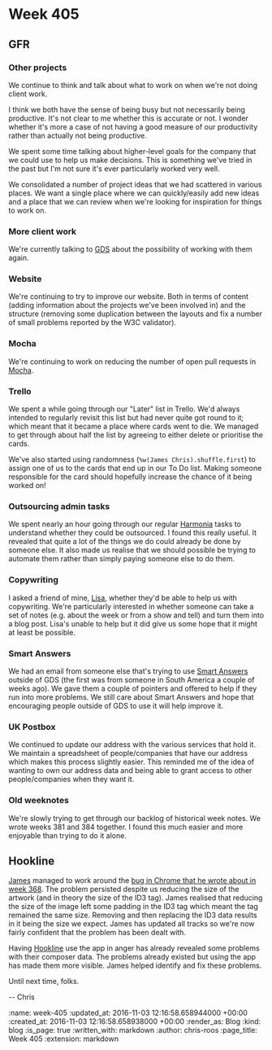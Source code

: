 Week 405
========

## GFR

### Other projects

We continue to think and talk about what to work on when we're not doing client work.

I think we both have the sense of being busy but not necessarily being productive. It's not clear to me whether this is accurate or not. I wonder whether it's more a case of not having a good measure of our productivity rather than actually not being productive.

We spent some time talking about higher-level goals for the company that we could use to help us make decisions. This is something we've tried in the past but I'm not sure it's ever particularly worked very well.

We consolidated a number of project ideas that we had scattered in various places. We want a single place where we can quickly/easily add new ideas and a place that we can review when we're looking for inspiration for things to work on.

### More client work

We're currently talking to [GDS][gds] about the possibility of working with them again.

### Website

We're continuing to try to improve our website. Both in terms of content (adding information about the projects we've been involved in) and the structure (removing some duplication between the layouts and fix a number of small problems reported by the W3C validator).

### Mocha

We're continuing to work on reducing the number of open pull requests in [Mocha][mocha].

### Trello

We spent a while going through our "Later" list in Trello. We'd always intended to regularly revisit this list but had never quite got round to it; which meant that it became a place where cards went to die. We managed to get through about half the list by agreeing to either delete or prioritise the cards.

We've also started using randomness (`%w(James Chris).shuffle.first`) to assign one of us to the cards that end up in our To Do list. Making someone responsible for the card should hopefully increase the chance of it being worked on!

### Outsourcing admin tasks

We spent nearly an hour going through our regular [Harmonia][harmonia] tasks to understand whether they could be outsourced. I found this really useful. It revealed that quite a lot of the things we do could already be done by someone else. It also made us realise that we should possible be trying to automate them rather than simply paying someone else to do them.

### Copywriting

I asked a friend of mine, [Lisa][lisa-martin], whether they'd be able to help us with copywriting. We're particularly interested in whether someone can take a set of notes (e.g. about the week or from a show and tell) and turn them into a blog post. Lisa's unable to help but it did give us some hope that it might at least be possible.

### Smart Answers

We had an email from someone else that's trying to use [Smart Answers][smart-answers] outside of GDS (the first was from someone in South America a couple of weeks ago). We gave them a couple of pointers and offered to help if they run into more problems. We still care about Smart Answers and hope that encouraging people outside of GDS to use it will help improve it.

### UK Postbox

We continued to update our address with the various services that hold it. We maintain a spreadsheet of people/companies that have our address which makes this process slightly easier. This reminded me of the idea of wanting to own our address data and being able to grant access to other people/companies when they want it.

### Old weeknotes

We're slowly trying to get through our backlog of historical week notes. We wrote weeks 381 and 384 together. I found this much easier and more enjoyable than trying to do it alone.

## Hookline

[James][james-mead] managed to work around the [bug in Chrome that he wrote about in week 368][week-368-chrome-bug]. The problem persisted despite us reducing the size of the artwork (and in theory the size of the ID3 tag). James realised that reducing the size of the image left some padding in the ID3 tag which meant the tag remained the same size. Removing and then replacing the ID3 data results in it being the size we expect. James has updated all tracks so we're now fairly confident that the problem has been dealt with.

Having [Hookline][hookline] use the app in anger has already revealed some problems with their composer data. The problems already existed but using the app has made them more visible. James helped identify and fix these problems.

Until next time, folks.

-- Chris

[gds]: http://digital.cabinetoffice.gov.uk/
[Harmonia]: https://harmonia.io/
[Hookline]: http://hookline.tv/
[james-mead]: /james-mead
[lisa-martin]: https://lisaamartin.wordpress.com/
[mocha]: https://github.com/freerange/mocha
[smart-answers]: https://github.com/alphagov/smart-answers
[week-368-chrome-bug]: /week-368#google-chrome-bug

:name: week-405
:updated_at: 2016-11-03 12:16:58.658944000 +00:00
:created_at: 2016-11-03 12:16:58.658938000 +00:00
:render_as: Blog
:kind: blog
:is_page: true
:written_with: markdown
:author: chris-roos
:page_title: Week 405
:extension: markdown

